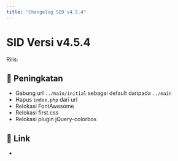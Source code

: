 ```yaml
---
title: "Changelog SID v4.5.4"
---
```


# SID Versi v4.5.4

Rilis: 

## :rocket: Peningkatan
- Gabung url `../main/initial` sebagai default daripada `../main`
- Hapus `index.php` dari url
- Relokasi FontAwesome
- Relokasi first.css
- Relokasi plugin jQuery-colorbox

## :link: Link
- 
